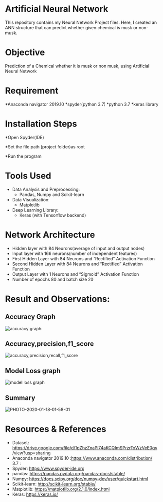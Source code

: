 # Artificial Neural Network
This repository contains my Neural Network Project files. 
Here, I created an ANN structure that can predict whether given chemical is musk or non-musk.

# Objective
Prediction of a Chemical whether it is musk or non musk, using Artificial Neural Network

# Requirement 
*Anaconda navigator 2019.10
*spyder(python 3.7)
*python 3.7
*keras library


# Installation Steps

*Open Spyder(IDE)

*Set the file path (project folder)as root

*Run the program

# Tools Used
* Data Analysis and Preprocessing:
  * Pandas, Numpy and Scikit-learn
* Data Visualization:
  * Matplotlib
* Deep Learning Library:
  * Keras (with Tensorflow backend)
  
# Network Architecture
- Hidden layer with 84 Neurons(average of input and output nodes)
- Input layer with 166 neurons(number of independent features)
- First Hidden Layer with 84 Neurons and “Rectified” Activation Function
- Second Hidden Layer with 84 Neurons and “Rectified” Activation Function
- Output Layer with 1 Neurons and “Sigmoid” Activation Function
- Number of epochs 80 and batch size 20

# Result and Observations:
## Accuracy Graph
![accuracy graph](https://user-images.githubusercontent.com/56613849/73051681-3eaad680-3ea9-11ea-99dc-0d1a299f5cbd.jpg)
## Accuracy,precision,f1_score
![accuracy,precision,recall,f1_score](https://user-images.githubusercontent.com/56613849/73052030-22f40000-3eaa-11ea-9b05-fbcf2c34c908.jpg)
## Model Loss graph
![model loss graph](https://user-images.githubusercontent.com/56613849/73052075-428b2880-3eaa-11ea-822f-786179a10dfb.jpg)
## Summary
![PHOTO-2020-01-18-01-58-01](https://user-images.githubusercontent.com/56613849/73052123-59317f80-3eaa-11ea-9c8e-86e8e1d091ee.jpg)

# Resources & References
- Dataset: https://drive.google.com/file/d/1pZhzZnaPi74aKCQImSPrzrTxWzVeE0qv/view?usp=sharing
- Anaconda navigator 2019.10 :https://www.anaconda.com/distribution/ 3.7 :
- Spyder: https://www.spyder-ide.org
- pandas: https://pandas.pydata.org/pandas-docs/stable/
- Numpy: https://docs.scipy.org/doc/numpy-dev/user/quickstart.html
- Scikit-learn: http://scikit-learn.org/stable/
- Matplotlib: https://matplotlib.org/2.1.0/index.html
- Keras: https://keras.io/
